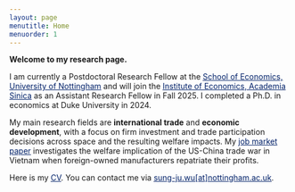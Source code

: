```yaml
---
layout: page
menutitle: Home
menuorder: 1
---
```


**Welcome to my research page.**

I am currently a Postdoctoral Research Fellow at the <a href="https://www.nottingham.ac.uk/economics/" target="_blank"><span style="color:#012169"><u>School of Economics, University of Nottingham</u></span></a> and will join the <a href="https://www.econ.sinica.edu.tw/" target="_blank"><span style="color:#012169"><u>Institute of Economics, Academia Sinica</u></span></a> as an Assistant Research Fellow in Fall 2025. I completed a Ph.D. in economics at Duke University in 2024.

My main research fields are **international trade** and **economic development**, with a focus on firm investment and trade participation decisions across space and the resulting welfare impacts. My <a href="https://sungjuwu.github.io/documents/JMP_sungjuwu.pdf" target="_blank"><span style="color:#012169"><u>job market paper</u></span></a> investigates the welfare implication of the US-China trade war in Vietnam when foreign-owned manufacturers repatriate their profits.

Here is my <a href="https://sungjuwu.github.io/documents/CV_sungjuwu.pdf" target="_blank"><span style="color:#012169"><u>CV</u></span></a>. You can contact me via <a href = "mailto: sung-ju.wu@nottingham.ac.uk"><span style="color:#012169"><u>sung-ju.wu[at]nottingham.ac.uk</u></span></a>.

